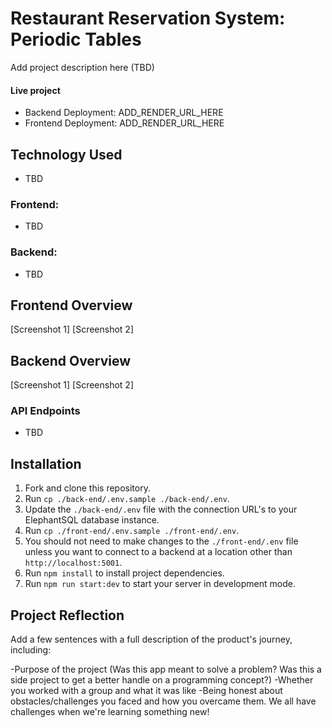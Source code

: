 # Restaurant Reservation System: Periodic Tables

Add project description here (TBD)

#### Live project

 - Backend Deployment: ADD_RENDER_URL_HERE
 - Frontend Deployment: ADD_RENDER_URL_HERE


## Technology Used
 - TBD

### Frontend:
 - TBD
  
### Backend:
 - TBD


## Frontend Overview
[Screenshot 1]
[Screenshot 2]

## Backend Overview
[Screenshot 1]
[Screenshot 2]

### API Endpoints
 - TBD

## Installation

1. Fork and clone this repository.
1. Run `cp ./back-end/.env.sample ./back-end/.env`.
1. Update the `./back-end/.env` file with the connection URL's to your ElephantSQL database instance.
1. Run `cp ./front-end/.env.sample ./front-end/.env`.
1. You should not need to make changes to the `./front-end/.env` file unless you want to connect to a backend at a location other than `http://localhost:5001`.
1. Run `npm install` to install project dependencies.
1. Run `npm run start:dev` to start your server in development mode.

## Project Reflection

Add a few sentences with a full description of the product's journey, including:

-Purpose of the project (Was this app meant to solve a problem? Was this a side project to get a better handle on a programming concept?)
-Whether you worked with a group and what it was like
-Being honest about obstacles/challenges you faced and how you overcame them.  We all have challenges when we're learning something new!
